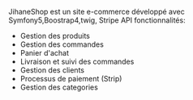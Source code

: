 JihaneShop est  un  site e-commerce développé avec Symfony5,Boostrap4,twig, Stripe API
fonctionnalités:
- Gestion des produits
- Gestion des commandes
- Panier d'achat
- Livraison et suivi des commandes
- Gestion des clients
- Processus de paiement (Strip)
- Gestion des categories

